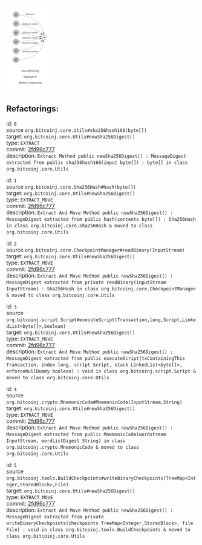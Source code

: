 <img src=subgraph_atomic_1.svg width=25%>

## Refactorings:

id: `0`\
source `org.bitcoinj.core.Utils#sha256hash160(byte[])`\
target: `org.bitcoinj.core.Utils#newSha256Digest()`\
type: `EXTRACT`\
commit: [2fd96c777](https://github.com/bitcoinj/bitcoinj/commit/2fd96c777164dd812e8b5a4294b162889601df1d)\
description: `Extract Method public newSha256Digest() : MessageDigest extracted from public sha256hash160(input byte[]) : byte[] in class org.bitcoinj.core.Utils`

id: `1`\
source `org.bitcoinj.core.Sha256Hash#hash(byte[])`\
target: `org.bitcoinj.core.Utils#newSha256Digest()`\
type: `EXTRACT_MOVE`\
commit: [2fd96c777](https://github.com/bitcoinj/bitcoinj/commit/2fd96c777164dd812e8b5a4294b162889601df1d)\
description: `Extract And Move Method public newSha256Digest() : MessageDigest extracted from public hash(contents byte[]) : Sha256Hash in class org.bitcoinj.core.Sha256Hash & moved to class org.bitcoinj.core.Utils`

id: `2`\
source `org.bitcoinj.core.CheckpointManager#readBinary(InputStream)`\
target: `org.bitcoinj.core.Utils#newSha256Digest()`\
type: `EXTRACT_MOVE`\
commit: [2fd96c777](https://github.com/bitcoinj/bitcoinj/commit/2fd96c777164dd812e8b5a4294b162889601df1d)\
description: `Extract And Move Method public newSha256Digest() : MessageDigest extracted from private readBinary(inputStream InputStream) : Sha256Hash in class org.bitcoinj.core.CheckpointManager & moved to class org.bitcoinj.core.Utils`

id: `3`\
source `org.bitcoinj.script.Script#executeScript(Transaction,long,Script,LinkedList<byte[]>,boolean)`\
target: `org.bitcoinj.core.Utils#newSha256Digest()`\
type: `EXTRACT_MOVE`\
commit: [2fd96c777](https://github.com/bitcoinj/bitcoinj/commit/2fd96c777164dd812e8b5a4294b162889601df1d)\
description: `Extract And Move Method public newSha256Digest() : MessageDigest extracted from public executeScript(txContainingThis Transaction, index long, script Script, stack LinkedList<byte[]>, enforceNullDummy boolean) : void in class org.bitcoinj.script.Script & moved to class org.bitcoinj.core.Utils`

id: `4`\
source `org.bitcoinj.crypto.MnemonicCode#MnemonicCode(InputStream,String)`\
target: `org.bitcoinj.core.Utils#newSha256Digest()`\
type: `EXTRACT_MOVE`\
commit: [2fd96c777](https://github.com/bitcoinj/bitcoinj/commit/2fd96c777164dd812e8b5a4294b162889601df1d)\
description: `Extract And Move Method public newSha256Digest() : MessageDigest extracted from public MnemonicCode(wordstream InputStream, wordListDigest String) in class org.bitcoinj.crypto.MnemonicCode & moved to class org.bitcoinj.core.Utils`

id: `5`\
source `org.bitcoinj.tools.BuildCheckpoints#writeBinaryCheckpoints(TreeMap<Integer,StoredBlock>,File)`\
target: `org.bitcoinj.core.Utils#newSha256Digest()`\
type: `EXTRACT_MOVE`\
commit: [2fd96c777](https://github.com/bitcoinj/bitcoinj/commit/2fd96c777164dd812e8b5a4294b162889601df1d)\
description: `Extract And Move Method public newSha256Digest() : MessageDigest extracted from private writeBinaryCheckpoints(checkpoints TreeMap<Integer,StoredBlock>, file File) : void in class org.bitcoinj.tools.BuildCheckpoints & moved to class org.bitcoinj.core.Utils`

